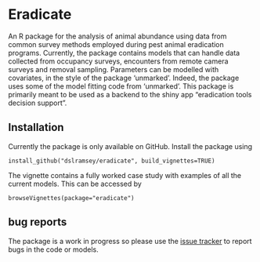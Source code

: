 Eradicate
================

An R package for the analysis of animal abundance using data from common
survey methods employed during pest animal eradication programs.
Currently, the package contains models that can handle data collected
from occupancy surveys, encounters from remote camera surveys and
removal sampling. Parameters can be modelled with covariates, in the
style of the package ‘unmarked’. Indeed, the package uses some of the
model fitting code from ‘unmarked’. This package is primarily meant to
be used as a backend to the shiny app “eradication tools decision
support”.

## Installation

Currently the package is only available on GitHub. Install the package
using

`install_github("dslramsey/eradicate", build_vignettes=TRUE)`

The vignette contains a fully worked case study with examples of all the
current models. This can be accessed by

`browseVignettes(package="eradicate")`

## bug reports

The package is a work in progress so please use the [issue
tracker](https://github.com/dslramsey/eradicate/issues) to report bugs
in the code or models.
